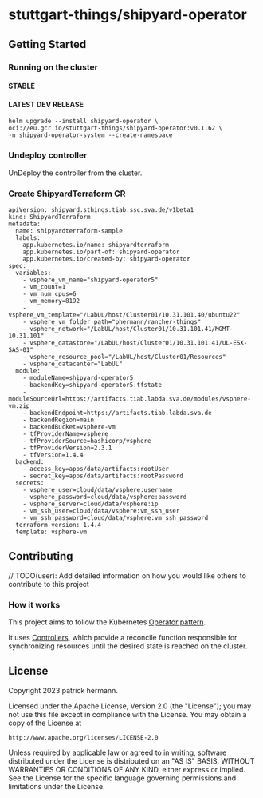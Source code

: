 # stuttgart-things/shipyard-operator

## Getting Started

### Running on the cluster

#### STABLE

#### LATEST DEV RELEASE

```
helm upgrade --install shipyard-operator \
oci://eu.gcr.io/stuttgart-things/shipyard-operator:v0.1.62 \
-n shipyard-operator-system --create-namespace
```   

### Undeploy controller
UnDeploy the controller from the cluster.

### Create ShipyardTerraform CR

```
apiVersion: shipyard.sthings.tiab.ssc.sva.de/v1beta1
kind: ShipyardTerraform
metadata:
  name: shipyardterraform-sample
  labels:
    app.kubernetes.io/name: shipyardterraform
    app.kubernetes.io/part-of: shipyard-operator
    app.kubernetes.io/created-by: shipyard-operator
spec:
  variables:
    - vsphere_vm_name="shipyard-operator5"
    - vm_count=1
    - vm_num_cpus=6
    - vm_memory=8192
    - vsphere_vm_template="/LabUL/host/Cluster01/10.31.101.40/ubuntu22"
    - vsphere_vm_folder_path="phermann/rancher-things"
    - vsphere_network="/LabUL/host/Cluster01/10.31.101.41/MGMT-10.31.101"
    - vsphere_datastore="/LabUL/host/Cluster01/10.31.101.41/UL-ESX-SAS-01"
    - vsphere_resource_pool="/LabUL/host/Cluster01/Resources"
    - vsphere_datacenter="LabUL"
  module:
    - moduleName=shipyard-operator5
    - backendKey=shipyard-operator5.tfstate
    - moduleSourceUrl=https://artifacts.tiab.labda.sva.de/modules/vsphere-vm.zip
    - backendEndpoint=https://artifacts.tiab.labda.sva.de
    - backendRegion=main
    - backendBucket=vsphere-vm
    - tfProviderName=vsphere
    - tfProviderSource=hashicorp/vsphere
    - tfProviderVersion=2.3.1
    - tfVersion=1.4.4
  backend:
    - access_key=apps/data/artifacts:rootUser
    - secret_key=apps/data/artifacts:rootPassword
  secrets:
    - vsphere_user=cloud/data/vsphere:username
    - vsphere_password=cloud/data/vsphere:password
    - vsphere_server=cloud/data/vsphere:ip
    - vm_ssh_user=cloud/data/vsphere:vm_ssh_user
    - vm_ssh_password=cloud/data/vsphere:vm_ssh_password
  terraform-version: 1.4.4
  template: vsphere-vm
```

## Contributing
// TODO(user): Add detailed information on how you would like others to contribute to this project

### How it works
This project aims to follow the Kubernetes [Operator pattern](https://kubernetes.io/docs/concepts/extend-kubernetes/operator/).

It uses [Controllers](https://kubernetes.io/docs/concepts/architecture/controller/),
which provide a reconcile function responsible for synchronizing resources until the desired state is reached on the cluster.


## License

Copyright 2023 patrick hermann.

Licensed under the Apache License, Version 2.0 (the "License");
you may not use this file except in compliance with the License.
You may obtain a copy of the License at

    http://www.apache.org/licenses/LICENSE-2.0

Unless required by applicable law or agreed to in writing, software
distributed under the License is distributed on an "AS IS" BASIS,
WITHOUT WARRANTIES OR CONDITIONS OF ANY KIND, either express or implied.
See the License for the specific language governing permissions and
limitations under the License.
